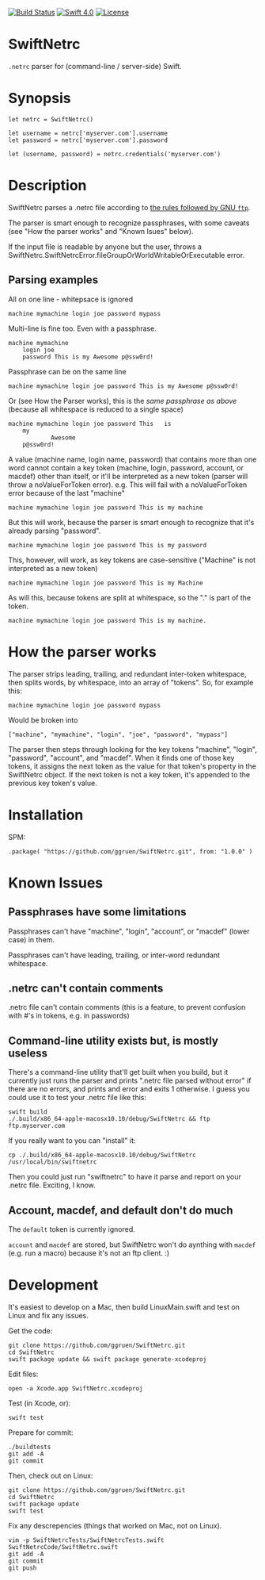 [![Build Status](https://travis-ci.org/ggruen/SwiftNetrc.svg?branch=master)](https://travis-ci.org/ggruen/SwiftNetrc)
[![Swift 4.0](https://img.shields.io/badge/swift-4.0-green.svg?style=flat)](https://developer.apple.com/swift)
[![License](https://img.shields.io/badge/license-MIT-green.svg)](https://opensource.org/licenses/MIT)

# SwiftNetrc

`.netrc` parser for (command-line / server-side) Swift.

# Synopsis

    let netrc = SwiftNetrc()

    let username = netrc['myserver.com'].username
    let password = netrc['myserver.com'].password

    let (username, password) = netrc.credentials('myserver.com')

# Description

SwiftNetrc parses a .netrc file according to [the rules followed by GNU `ftp`](https://www.gnu.org/software/inetutils/manual/html_node/The-_002enetrc-file.html).

The parser is smart enough to recognize passphrases, with some caveats (see "How the parser works" and "Known Isues" below).

If the input file is readable by anyone but the user, throws a SwiftNetrc.SwiftNetrcError.fileGroupOrWorldWritableOrExecutable error.

## Parsing examples

All on one line - whitepsace is ignored

    machine mymachine login joe password mypass

Multi-line is fine too. Even with a passphrase.

    machine mymachine
        login joe
        password This is my Awesome p@ssw0rd!

Passphrase can be on the same line

    machine mymachine login joe password This is my Awesome p@ssw0rd!

Or (see How the Parser works), this is the *same passphrase as above* (because all whitespace is reduced to a single space)

    machine mymachine login joe password This   is
        my
                Awesome
        p@ssw0rd!

A value (machine name, login name, password) that contains more than one word cannot contain a key token (machine, login, password, account, or macdef) other than itself, or it'll be interpreted as a new token (parser will throw a noValueForToken error). e.g. This will fail with a noValueForToken error because of the last "machine"

    machine mymachine login joe password This is my machine

But this will work, because the parser is smart enough to recognize that it's already parsing "password".

    machine mymachine login joe password This is my password

This, however, will work, as key tokens are case-sensitive ("Machine" is not interpreted as a new token)

    machine mymachine login joe password This is my Machine

As will this, because tokens are split at whitespace, so the "." is part of the token.

    machine mymachine login joe password This is my machine.

# How the parser works

The parser strips leading, trailing, and redundant inter-token whitespace, then splits words, by whitespace, into an array of "tokens".
So, for example this:

    machine mymachine login joe password mypass

Would be broken into

    ["machine", "mymachine", "login", "joe", "password", "mypass"]

The parser then steps through looking for the key tokens "machine", "login", "password", "account", and "macdef". When it finds
one of those key tokens, it assigns the next token as the value for that token's property in the SwiftNetrc object.  If the next token
is not a key token, it's appended to the previous key token's value.

# Installation

SPM:

    .package( "https://github.com/ggruen/SwiftNetrc.git", from: "1.0.0" )

# Known Issues

## Passphrases have some limitations

Passphrases can't have "machine", "login", "account", or "macdef" (lower case) in them.

Passphrases can't have leading, trailing, or inter-word redundant whitespace.

## .netrc can't contain comments

.netrc file can't contain comments (this is a feature, to prevent confusion with #'s in tokens, e.g. in passwords)

## Command-line utility exists but, is mostly useless

There's a command-line utility that'll get built when you build, but it currently just runs the parser and prints ".netrc file parsed
without error" if there are no errors, and prints and error and exits 1 otherwise. I guess you could use it to test your .netrc file like this:

    swift build
    ./.build/x86_64-apple-macosx10.10/debug/SwiftNetrc && ftp ftp.myserver.com

If you really want to you can "install" it:

    cp ./.build/x86_64-apple-macosx10.10/debug/SwiftNetrc /usr/local/bin/swiftnetrc

Then you could just run "swiftnetrc" to have it parse and report on your .netrc file. Exciting, I know.

## Account, macdef, and default don't do much

The `default` token is currently ignored.

`account` and `macdef` are stored, but SwiftNetrc won't do aynthing with `macdef` (e.g. run a macro) because it's not an ftp client. :)

# Development

It's easiest to develop on a Mac, then build LinuxMain.swift and test on Linux and fix any issues.

Get the code:

    git clone https://github.com/ggruen/SwiftNetrc.git
    cd SwiftNetrc
    swift package update && swift package generate-xcodeproj

Edit files:

    open -a Xcode.app SwiftNetrc.xcodeproj

Test (in Xcode, or):

    swift test

Prepare for commit:

    ./buildtests
    git add -A
    git commit

Then, check out on Linux:

    git clone https://github.com/ggruen/SwiftNetrc.git
    cd SwiftNetrc
    swift package update
    swift test

Fix any descrepencies (things that worked on Mac, not on Linux).

    vim -p SwiftNetrcTests/SwiftNetrcTests.swift SwiftNetrcCode/SwiftNetrc.swift
    git add -A
    git commit
    git push
